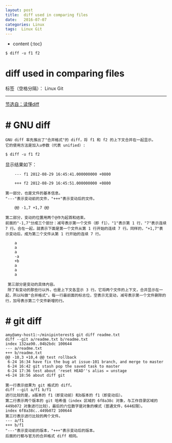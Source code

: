 ```yaml
---
layout: post
title:  diff used in comparing files
date:   2016-07-07
categories: Linux
tags:  Linux Git
---
```


* content
{:toc}

    
```
$ diff -u f1 f2
```





# diff used in comparing files

标签（空格分隔）： Linux Git

---
[节选自：读懂diff](http://kb.cnblogs.com/page/155746/)

# # GNU diff
    GNU diff 率先推出了"合并格式"的 diff，将 f1 和 f2 的上下文合并在一起显示。
    它的使用方法是加入u参数（代表 unified）:
    
```
$ diff -u f1 f2
```

显示结果如下：
```
    --- f1 2012-08-29 16:45:41.000000000 +0800

    +++ f2 2012-08-29 16:45:51.000000000 +0800
```
    第一部分，也是文件的基本信息。
    "---"表示变动前的文件，"+++"表示变动后的文件。
```
    @@ -1,7 +1,7 @@
```
    第二部分，变动的位置用两个@作为起首和结束。
    前面的"-1,7"分成三个部分：减号表示第一个文件（即 f1），"1"表示第 1 行，"7"表示连续 7 行。合在一起，就表示下面是第一个文件从第 1 行开始的连续 7 行。同样的，"+1,7"表示变动后，成为第二个文件从第 1 行开始的连续 7 行。
```
    a
    a
    a
    -a
    +b
    a
    a
    a
```
     第三部分是变动的具体内容。   
     除了有变动的那些行以外，也是上下文各显示 3 行。它将两个文件的上下文，合并显示在一起，所以叫做"合并格式"。每一行最前面的标志位，空表示无变动，减号表示第一个文件删除的行，加号表示第二个文件新增的行。



# # git diff
```
amy@amy-host1:~/minipinterest$ git diff readme.txt
diff --git a/readme.txt b/readme.txt
index 132aa90..04b2bdc 100644
--- a/readme.txt
+++ b/readme.txt
@@ -10,3 +10,4 @@ test rollback
 6-24 16:34 have fix the bug at issue-101 branch, and merge to master
 6-24 16:42 git stash pop the saved task to master
 6-24 17:36 test about 'reset HEAD''s alias = unstage 
+6-24 18:56 about diff git

```

    第一行表示结果为 git 格式的 diff。
    diff --git a/f1 b/f1
    进行比较的是，a版本的 f1（即变动前）和b版本的 f1（即变动后）。
    第二行表示两个版本的 git 哈希值（index 区域的 6f8a38c 对象，与工作目录区域的 449b072 对象进行比较），最后的六位数字是对象的模式（普通文件，644权限）。
    index 6f8a38c..449b072 100644
    第三行表示进行比较的两个文件。
    --- a/f1
    +++ b/f1
    "---"表示变动前的版本，"+++"表示变动后的版本。
    后面的行都与官方的合并格式 diff 相同。